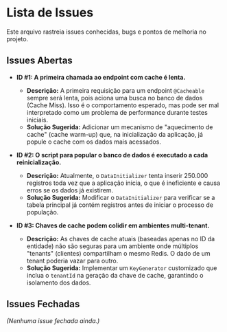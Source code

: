 # Lista de Issues

Este arquivo rastreia issues conhecidas, bugs e pontos de melhoria no projeto.

## Issues Abertas

- **ID #1: A primeira chamada ao endpoint com cache é lenta.**
  - **Descrição:** A primeira requisição para um endpoint `@Cacheable` sempre será lenta, pois aciona uma busca no banco de dados (Cache Miss). Isso é o comportamento esperado, mas pode ser mal interpretado como um problema de performance durante testes iniciais.
  - **Solução Sugerida:** Adicionar um mecanismo de "aquecimento de cache" (cache warm-up) que, na inicialização da aplicação, já popule o cache com os dados mais acessados.

- **ID #2: O script para popular o banco de dados é executado a cada reinicialização.**
  - **Descrição:** Atualmente, o `DataInitializer` tenta inserir 250.000 registros toda vez que a aplicação inicia, o que é ineficiente e causa erros se os dados já existirem. 
  - **Solução Sugerida:** Modificar o `DataInitializer` para verificar se a tabela principal já contém registros antes de iniciar o processo de população.

- **ID #3: Chaves de cache podem colidir em ambientes multi-tenant.**
  - **Descrição:** As chaves de cache atuais (baseadas apenas no ID da entidade) não são seguras para um ambiente onde múltiplos "tenants" (clientes) compartilham o mesmo Redis. O dado de um tenant poderia vazar para outro.
  - **Solução Sugerida:** Implementar um `KeyGenerator` customizado que inclua o `tenantId` na geração da chave de cache, garantindo o isolamento dos dados.

## Issues Fechadas

*(Nenhuma issue fechada ainda.)*
